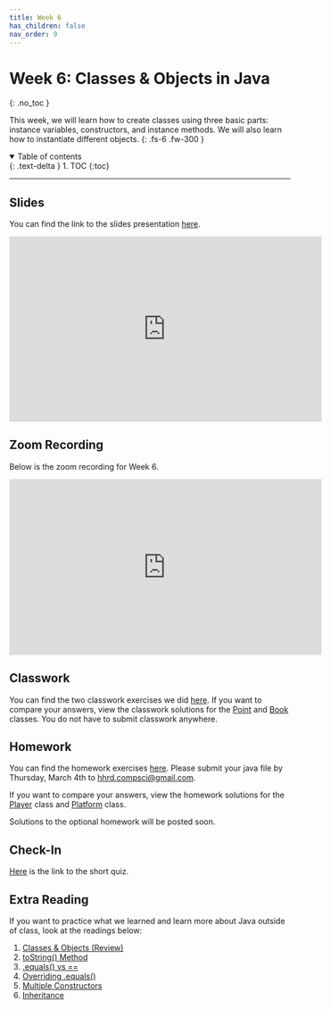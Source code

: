 ```yaml
---
title: Week 6
has_children: false
nav_order: 9
---
```


# Week 6: Classes & Objects in Java
{: .no_toc }

This week, we will learn how to create classes using three basic parts: instance variables, constructors, and instance methods. We will also learn how to instantiate different objects.
{: .fs-6 .fw-300 }

<details open markdown="block">
  <summary>
    Table of contents
  </summary>
  {: .text-delta }
1. TOC
{:toc}
</details>

---

## Slides

You can find the link to the slides presentation [here](https://docs.google.com/presentation/d/15OTSkhfbMFClPISJVRoqX1dG6Q7WALh0KFQE9NTPxoY/edit?usp=sharing).

<iframe src="https://docs.google.com/presentation/d/e/2PACX-1vTD8NGCS0SFljBLvJBD-c9ysL_RGK-yTp2L-RzG18uYLVPoCzNgb6xO5YblWXMMPBt9cBq1bJN1bYnz/embed?start=false&loop=false&delayms=3000" frameborder="0" width="560" height="331.92" allowfullscreen="true" mozallowfullscreen="true" webkitallowfullscreen="true"></iframe>

## Zoom Recording

Below is the zoom recording for Week 6.

<iframe width="560" height="315" src="https://www.youtube.com/embed/bxUs5qxPoc4" frameborder="0" allow="accelerometer; autoplay; clipboard-write; encrypted-media; gyroscope; picture-in-picture" allowfullscreen></iframe>

## Classwork

You can find the two classwork exercises we did [here](https://docs.google.com/document/d/1eAeeMbFFK2I7ghgrrP1mJcjhg0VTQSJHJvhhT-71m30/edit?usp=sharing). If you want to compare your answers, view the classwork solutions for the [Point](https://gist.github.com/technoAl/64194fda28fabde27e819a4262d619b8) and [Book](https://gist.github.com/technoAl/a16fc1b2636e503a38d08005610600b9) classes. You do not have to submit classwork anywhere.

## Homework

You can find the homework exercises [here](https://docs.google.com/document/d/1KKKEJe7ofrlOrTDr211dkBfp6gCjcslVPL3tFQR-ezo/edit?usp=sharing). Please submit your java file by Thursday, March 4th to [hhrd.compsci@gmail.com](mailto:hhrd.compsci@gmail.com).

If you want to compare your answers, view the homework solutions for the [Player](https://gist.github.com/technoAl/f69d84708acb2e0cc6a70b347f4c3641) class and [Platform](https://gist.github.com/technoAl/459c1f8b4b8998fd43a028c549a36ec0) class.

Solutions to the optional homework will be posted soon.

## Check-In

[Here](https://forms.gle/1a5HeCZKBJ1nqHLDA) is the link to the short quiz.

## Extra Reading

If you want to practice what we learned and learn more about Java outside of class, look at the readings below:

1. [Classes & Objects (Review)](https://www.w3schools.com/java/java_classes.asp)
2. [toString() Method](https://explainjava.com/tostring-method-java/)
3. [.equals() vs ==](https://www.geeksforgeeks.org/difference-equals-method-java/)
4. [Overriding .equals()](https://www.geeksforgeeks.org/overriding-equals-method-in-java/)
5. [Multiple Constructors](https://www.geeksforgeeks.org/constructor-overloading-java/)
6. [Inheritance](https://www.programiz.com/java-programming/inheritance)